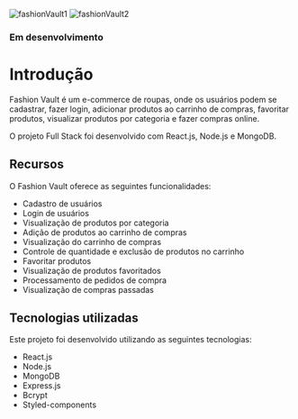 ![fashionVault1](https://github.com/guilhermcos/FashionVault-front/assets/120587680/d02b7d07-a6b4-42c7-87eb-d51f40c6e6a2)
![fashionVault2](https://github.com/guilhermcos/FashionVault-front/assets/120587680/511b05e1-3bad-4687-9d5b-fe40fced9c2b)

### Em desenvolvimento
# Introdução

Fashion Vault é um e-commerce de roupas, onde os usuários podem se cadastrar, fazer login, adicionar produtos ao carrinho de compras, favoritar produtos, visualizar produtos por categoria e fazer compras online.

O projeto Full Stack foi desenvolvido com React.js, Node.js e MongoDB.

## Recursos

O Fashion Vault oferece as seguintes funcionalidades:

- Cadastro de usuários
- Login de usuários
- Visualização de produtos por categoria
- Adição de produtos ao carrinho de compras
- Visualização do carrinho de compras
- Controle de quantidade e exclusão de produtos no carrinho
- Favoritar produtos
- Visualização de produtos favoritados
- Processamento de pedidos de compra
- Visualização de compras passadas

## Tecnologias utilizadas

Este projeto foi desenvolvido utilizando as seguintes tecnologias:

- React.js
- Node.js
- MongoDB
- Express.js
- Bcrypt
- Styled-components
